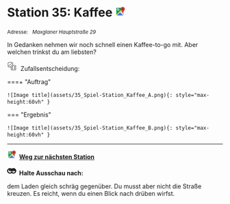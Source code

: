 # Station 35: Kaffee  <a href="https://www.google.com/maps/dir/?api=1&travelmode=walking&destination=47.7971019,13.022302"><img src="https://github.com/kipppunkte/kipppunkte/raw/gh-pages/assets/google-maps.svg" width="24" height="24"></a>

<small>Adresse:<em style="margin-left: 10px">Maxglaner Hauptstraße 29</em></small>



In Gedanken nehmen wir noch schnell einen Kaffee-to-go mit. Aber welchen trinkst du am liebsten?
<div class="md-button dice-pic"><img  src="https://github.com/kipppunkte/kipppunkte/raw/gh-pages/assets/rolling-dices.svg" style="height: 1.6em;margin-right :5px;background:white">  Zufallsentscheidung:<span class="dice-resp"/></div>

===+ "Auftrag" 

    ![Image title](assets/35_Spiel-Station_Kaffee_A.png){: style="max-height:60vh" }

=== "Ergebnis"

    ![Image title](assets/35_Spiel-Station_Kaffee_B.png){: style="max-height:60vh" }





____

<a href="https://www.google.com/maps/dir/?api=1&travelmode=walking&destination=47.797083,13.0217722"><img src="https://github.com/kipppunkte/kipppunkte/raw/gh-pages/assets/google-maps.svg" style="height: 1.5em;margin-right: 0.5em"></a>**[Weg zur nächsten Station](https://www.google.com/maps/dir/?api=1&travelmode=walking&destination=47.797083,13.0217722)**



<img src="https://github.com/kipppunkte/kipppunkte/raw/gh-pages/assets/eyes.svg" style="height: 1.5em;background: white;margin-right: 0.5em">**Halte Ausschau nach:**

dem Laden gleich schräg gegenüber. Du musst aber nicht die Straße kreuzen. Es reicht, wenn du einen Blick nach drüben wirfst.